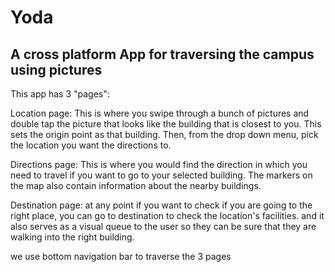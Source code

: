 # Yoda
## A cross platform App for traversing the campus using pictures
This app has 3 "pages":

Location page: This is where you swipe through a bunch of pictures and double tap the picture that looks like the building     that is closest to you. This sets the origin point as that building. Then, from the drop down menu, pick the location you want the directions to.

Directions page: This is where you would find the direction in which you need to travel if you want to go to your selected building. The markers on the map also contain information about the nearby buildings.

Destination page: at any point if you want to check if you are going to the right place, you can go to destination to check the location's facilities. and it also serves as a visual queue to the user so they can be sure that they are walking into the right building.

we use bottom navigation bar to traverse the 3 pages
